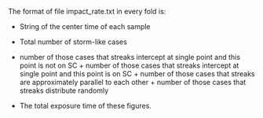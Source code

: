 The format of file impact_rate.txt in every fold is:

- String of the center time of each sample 
- Total number of storm-like cases   

- number of those cases that streaks intercept at single point and this point is not on SC
  \+ number of those cases that streaks intercept at single point and this point is on SC
  \+ number of those cases that streaks are approximately parallel to each other
  \+ number of those cases that streaks distribute randomly

- The total exposure time of these figures.
